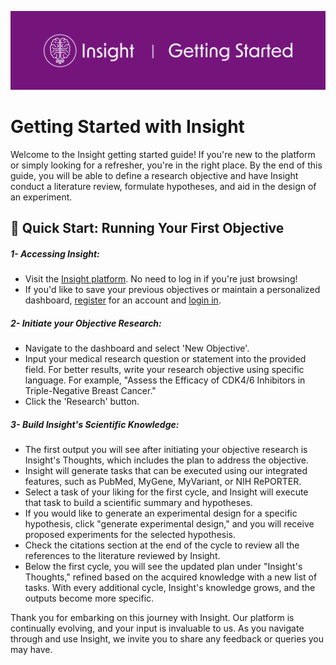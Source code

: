 ![](/_static/main/insight_getting_started.png)

# Getting Started with Insight

Welcome to the Insight getting started guide! If you're new to the platform or simply looking for a refresher, you're in the right place. By the end of this guide, you will be able to define a research objective and have Insight conduct a literature review, formulate hypotheses, and aid in the design of an experiment.

## 🚀 Quick Start: Running Your First Objective

##### 1- Accessing Insight:
- Visit the [Insight platform](https://insightai.dev/). No need to log in if you're just browsing!
- If you'd like to save your previous objectives or maintain a personalized dashboard, [register](https://insightai.dev/signup) for an account and [login in](https://insightai.dev/login).

##### 2- Initiate your Objective Research:
- Navigate to the dashboard and select 'New Objective'.
- Input your medical research question or statement into the provided field.
For better results, write your research objective using specific language. For example, "Assess the Efficacy of CDK4/6 Inhibitors in Triple-Negative Breast Cancer."
- Click the 'Research' button.

##### 3- Build Insight's Scientific Knowledge:
- The first output you will see after initiating your objective research is Insight's Thoughts, which includes the plan to address the objective.
- Insight will generate tasks that can be executed using our integrated features, such as PubMed, MyGene, MyVariant, or NIH RePORTER.
- Select a task of your liking for the first cycle, and Insight will execute that task to build a scientific summary and hypotheses.
- If you would like to generate an experimental design for a specific hypothesis, click "generate experimental design," and you will receive proposed experiments for the selected hypothesis.
- Check the citations section at the end of the cycle to review all the references to the literature reviewed by Insight.
- Below the first cycle, you will see the updated plan under "Insight's Thoughts," refined based on the acquired knowledge with a new list of tasks. With every additional cycle, Insight's knowledge grows, and the outputs become more specific.

Thank you for embarking on this journey with Insight. Our platform is continually evolving, and your input is invaluable to us. As you navigate through and use Insight, we invite you to share any feedback or queries you may have. 